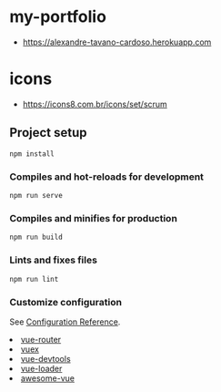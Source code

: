 # my-portfolio
- https://alexandre-tavano-cardoso.herokuapp.com

# icons
- https://icons8.com.br/icons/set/scrum

## Project setup
```
npm install
```

### Compiles and hot-reloads for development
```
npm run serve
```

### Compiles and minifies for production
```
npm run build
```

### Lints and fixes files
```
npm run lint
```

### Customize configuration
See [Configuration Reference](https://cli.vuejs.org/config/).

<li><a href="https://router.vuejs.org" target="_blank" rel="noopener">vue-router</a></li>
<li><a href="https://vuex.vuejs.org" target="_blank" rel="noopener">vuex</a></li>
<li><a href="https://github.com/vuejs/vue-devtools#vue-devtools" target="_blank" rel="noopener">vue-devtools</a></li>
<li><a href="https://vue-loader.vuejs.org" target="_blank" rel="noopener">vue-loader</a></li>
<li><a href="https://github.com/vuejs/awesome-vue" target="_blank" rel="noopener">awesome-vue</a></li>